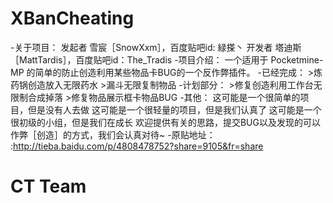 # XBanCheating
-关于项目：
      发起者 雪宸［SnowXxm］，百度贴吧id: 緑搽丶
      开发者 塔迪斯［MattTardis］，百度贴吧id：The_Tradis
      -项目介绍：
      一个适用于 Pocketmine-MP 的简单的防止创造利用某些物品卡BUG的一个反作弊插件。
      -已经完成：
      >炼药锅创造放入无限药水
      >漏斗无限复制物品
      -计划部分：
      >修复创造利用工作台无限制合成掉落
      >修复物品展示框卡物品BUG
-其他：
这可能是一个很简单的项目，但是没有人去做
这可能是一个很轻量的项目，但是我们认真了
这可能是一个很初级的小组，但是我们在成长
欢迎提供有关的思路，提交BUG以及发现的可以作弊［创造］的方式，我们会认真对待~
-原贴地址：
:http://tieba.baidu.com/p/4808478752?share=9105&fr=share

# CT Team
